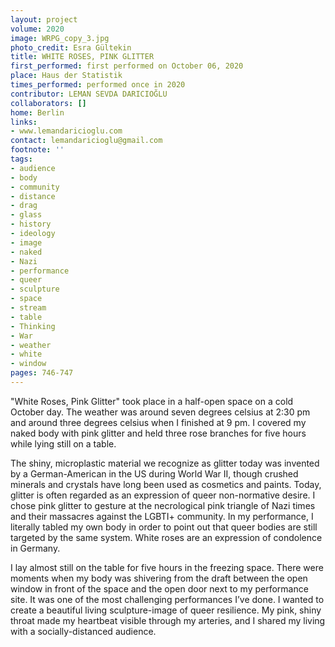 ```yaml
---
layout: project
volume: 2020
image: WRPG_copy_3.jpg
photo_credit: Esra Gültekin
title: WHITE ROSES, PINK GLITTER
first_performed: first performed on October 06, 2020
place: Haus der Statistik
times_performed: performed once in 2020
contributor: LEMAN SEVDA DARICIOĞLU
collaborators: []
home: Berlin
links:
- www.lemandaricioglu.com
contact: lemandaricioglu@gmail.com
footnote: ''
tags:
- audience
- body
- community
- distance
- drag
- glass
- history
- ideology
- image
- naked
- Nazi
- performance
- queer
- sculpture
- space
- stream
- table
- Thinking
- War
- weather
- white
- window
pages: 746-747
---
```

"White Roses, Pink Glitter" took place in a half-open space on a cold October day. The weather was around seven degrees celsius at 2:30 pm and around three degrees celsius when I finished at 9 pm. I covered my naked body with pink glitter and held three rose branches for five hours while lying still on a table. 

The shiny, microplastic material we recognize as glitter today was invented by a German-American in the US during World War II, though crushed minerals and crystals have long been used as cosmetics and paints. Today, glitter is often regarded as an expression of queer non-normative desire. I chose pink glitter to gesture at the necrological pink triangle of Nazi times and their massacres against the LGBTI+ community. In my performance, I literally tabled my own body in order to point out that queer bodies are still targeted by the same system. White roses are an expression of condolence in Germany. 

I lay almost still on the table for five hours in the freezing space. There were moments when my body was shivering from the draft between the open window in front of the space and the open door next to my performance site. It was one of the most challenging performances I’ve done. I wanted to create a beautiful living sculpture-image of queer resilience. My pink, shiny throat made my heartbeat visible through my arteries, and I shared my living with a socially-distanced audience.